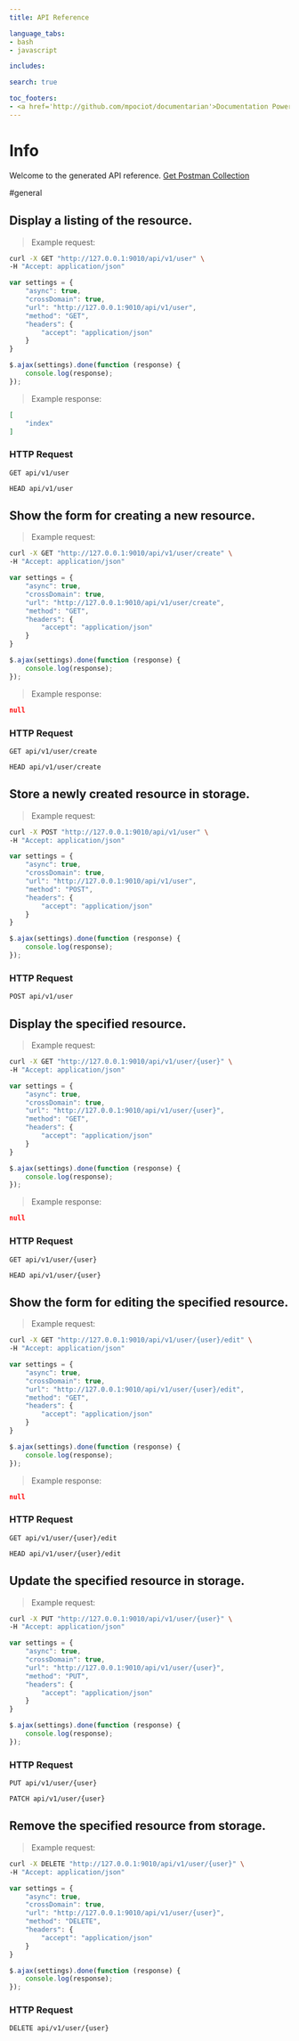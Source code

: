```yaml
---
title: API Reference

language_tabs:
- bash
- javascript

includes:

search: true

toc_footers:
- <a href='http://github.com/mpociot/documentarian'>Documentation Powered by Documentarian</a>
---
```

<!-- START_INFO -->
# Info

Welcome to the generated API reference.
[Get Postman Collection](http://127.0.0.1:9010/docs/collection.json)
<!-- END_INFO -->

#general
<!-- START_b2892eb191cd19c0a6f1aae56ba43db4 -->
## Display a listing of the resource.

> Example request:

```bash
curl -X GET "http://127.0.0.1:9010/api/v1/user" \
-H "Accept: application/json"
```

```javascript
var settings = {
    "async": true,
    "crossDomain": true,
    "url": "http://127.0.0.1:9010/api/v1/user",
    "method": "GET",
    "headers": {
        "accept": "application/json"
    }
}

$.ajax(settings).done(function (response) {
    console.log(response);
});
```

> Example response:

```json
[
    "index"
]
```

### HTTP Request
`GET api/v1/user`

`HEAD api/v1/user`


<!-- END_b2892eb191cd19c0a6f1aae56ba43db4 -->

<!-- START_b77cc60ec781668eff0888aa705fd258 -->
## Show the form for creating a new resource.

> Example request:

```bash
curl -X GET "http://127.0.0.1:9010/api/v1/user/create" \
-H "Accept: application/json"
```

```javascript
var settings = {
    "async": true,
    "crossDomain": true,
    "url": "http://127.0.0.1:9010/api/v1/user/create",
    "method": "GET",
    "headers": {
        "accept": "application/json"
    }
}

$.ajax(settings).done(function (response) {
    console.log(response);
});
```

> Example response:

```json
null
```

### HTTP Request
`GET api/v1/user/create`

`HEAD api/v1/user/create`


<!-- END_b77cc60ec781668eff0888aa705fd258 -->

<!-- START_96b8840d06e94c53a87e83e9edfb44eb -->
## Store a newly created resource in storage.

> Example request:

```bash
curl -X POST "http://127.0.0.1:9010/api/v1/user" \
-H "Accept: application/json"
```

```javascript
var settings = {
    "async": true,
    "crossDomain": true,
    "url": "http://127.0.0.1:9010/api/v1/user",
    "method": "POST",
    "headers": {
        "accept": "application/json"
    }
}

$.ajax(settings).done(function (response) {
    console.log(response);
});
```


### HTTP Request
`POST api/v1/user`


<!-- END_96b8840d06e94c53a87e83e9edfb44eb -->

<!-- START_eda2b3d78b052ccb36bffab3b344d72a -->
## Display the specified resource.

> Example request:

```bash
curl -X GET "http://127.0.0.1:9010/api/v1/user/{user}" \
-H "Accept: application/json"
```

```javascript
var settings = {
    "async": true,
    "crossDomain": true,
    "url": "http://127.0.0.1:9010/api/v1/user/{user}",
    "method": "GET",
    "headers": {
        "accept": "application/json"
    }
}

$.ajax(settings).done(function (response) {
    console.log(response);
});
```

> Example response:

```json
null
```

### HTTP Request
`GET api/v1/user/{user}`

`HEAD api/v1/user/{user}`


<!-- END_eda2b3d78b052ccb36bffab3b344d72a -->

<!-- START_f5dcd1a863721e6fed25439283ccab97 -->
## Show the form for editing the specified resource.

> Example request:

```bash
curl -X GET "http://127.0.0.1:9010/api/v1/user/{user}/edit" \
-H "Accept: application/json"
```

```javascript
var settings = {
    "async": true,
    "crossDomain": true,
    "url": "http://127.0.0.1:9010/api/v1/user/{user}/edit",
    "method": "GET",
    "headers": {
        "accept": "application/json"
    }
}

$.ajax(settings).done(function (response) {
    console.log(response);
});
```

> Example response:

```json
null
```

### HTTP Request
`GET api/v1/user/{user}/edit`

`HEAD api/v1/user/{user}/edit`


<!-- END_f5dcd1a863721e6fed25439283ccab97 -->

<!-- START_1006d782d67bb58039bde349972eb2f0 -->
## Update the specified resource in storage.

> Example request:

```bash
curl -X PUT "http://127.0.0.1:9010/api/v1/user/{user}" \
-H "Accept: application/json"
```

```javascript
var settings = {
    "async": true,
    "crossDomain": true,
    "url": "http://127.0.0.1:9010/api/v1/user/{user}",
    "method": "PUT",
    "headers": {
        "accept": "application/json"
    }
}

$.ajax(settings).done(function (response) {
    console.log(response);
});
```


### HTTP Request
`PUT api/v1/user/{user}`

`PATCH api/v1/user/{user}`


<!-- END_1006d782d67bb58039bde349972eb2f0 -->

<!-- START_a5d7655acadc1b6c97d48e68f1e87be9 -->
## Remove the specified resource from storage.

> Example request:

```bash
curl -X DELETE "http://127.0.0.1:9010/api/v1/user/{user}" \
-H "Accept: application/json"
```

```javascript
var settings = {
    "async": true,
    "crossDomain": true,
    "url": "http://127.0.0.1:9010/api/v1/user/{user}",
    "method": "DELETE",
    "headers": {
        "accept": "application/json"
    }
}

$.ajax(settings).done(function (response) {
    console.log(response);
});
```


### HTTP Request
`DELETE api/v1/user/{user}`


<!-- END_a5d7655acadc1b6c97d48e68f1e87be9 -->

